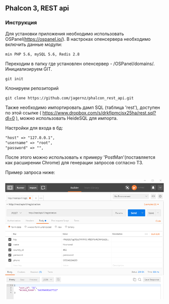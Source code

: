 ## Phalcon 3, REST api

### Инструкция

Для установки приложения необходимо использовать OSPanel(https://ospanel.io/).
В настроках опенсервера необходимо включить данные модули:

    min PHP 5.6, mySQL 5.6, Redis 2.8
    
Переходим в папку где установлен опенсервер - /OSPanel/domains/. Инициализируем GIT.

    git init
    
Клонируем репозиторий

    git clone https://github.com/jagernz/phalcon_rest_api.git
    
Также необходимо импортировать дамп SQL (таблица 'rest'), доступен по этой ссылке ( https://www.dropbox.com/s/drkfipmcjsx25ha/rest.sql?dl=0 ), можно использовать HeideSQL для импорта.

Настройки для входа в бд:
    
    "host" => "127.0.0.1",
    "username" => "root",
    "password" => "",

После этого можно использовать к примеру 'PostMan'(пoставляется как расширении Chrome) для генерации запросов согласно ТЗ.

Пример запроса ниже:

<img src='postman.png'>

